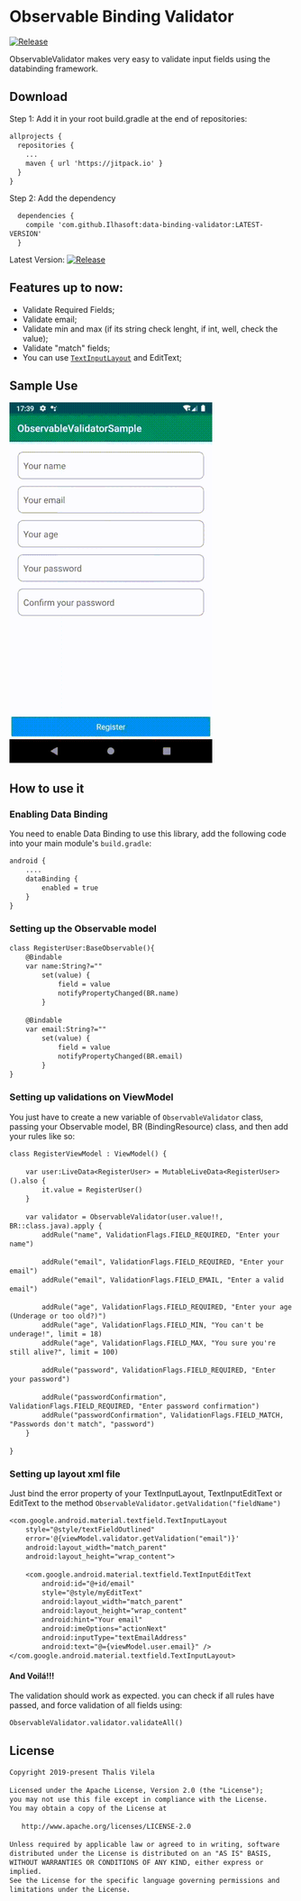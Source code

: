 # Observable Binding Validator

[![Release](https://jitpack.io/v/thalisvilela/ObservableValidator.svg?style=flag-square?style=flat-square)](https://jitpack.io/#thalisvilela/ObservableValidator)

ObservableValidator makes very easy to validate input fields using the databinding framework.
## Download

Step 1: Add it in your root build.gradle at the end of repositories:

```
allprojects {
  repositories {
    ...
    maven { url 'https://jitpack.io' }
  }
}
```

Step 2: Add the dependency
```
  dependencies {
    compile 'com.github.Ilhasoft:data-binding-validator:LATEST-VERSION'
  }
```
Latest Version: [![Release](https://jitpack.io/v/thalisvilela/ObservableValidator.svg?style=flag-square?style=flat-square)](https://jitpack.io/#thalisvilela/ObservableValidator)


## Features up to now:

* Validate Required Fields;
* Validate email;
* Validate min and max (if its string check lenght, if int, well, check the value);
* Validate "match" fields;
* You can use [`TextInputLayout`](https://developer.android.com/reference/android/support/design/widget/TextInputLayout.html) and EditText;

## Sample Use

<img src="demonstration.gif" alt="...">

## How to use it

### Enabling Data Binding ###

You need to enable Data Binding to use this library, add the following code into your main module's `build.gradle`:

```
android {
    ....
    dataBinding {
        enabled = true
    }
}
```
### Setting up the Observable model ###
```
class RegisterUser:BaseObservable(){
    @Bindable
    var name:String?=""
        set(value) {
            field = value
            notifyPropertyChanged(BR.name)
        }

    @Bindable
    var email:String?=""
        set(value) {
            field = value
            notifyPropertyChanged(BR.email)
        }
}
```

### Setting up validations on ViewModel ###
You just have to create a new variable of  `ObservableValidator` class, passing your Observable model, BR (BindingResource) class, and then add your rules like so:
```
class RegisterViewModel : ViewModel() {

    var user:LiveData<RegisterUser> = MutableLiveData<RegisterUser>().also {
        it.value = RegisterUser()
    }

    var validator = ObservableValidator(user.value!!, BR::class.java).apply {
        addRule("name", ValidationFlags.FIELD_REQUIRED, "Enter your name")

        addRule("email", ValidationFlags.FIELD_REQUIRED, "Enter your email")
        addRule("email", ValidationFlags.FIELD_EMAIL, "Enter a valid email")

        addRule("age", ValidationFlags.FIELD_REQUIRED, "Enter your age (Underage or too old?)")
        addRule("age", ValidationFlags.FIELD_MIN, "You can't be underage!", limit = 18)
        addRule("age", ValidationFlags.FIELD_MAX, "You sure you're still alive?", limit = 100)

        addRule("password", ValidationFlags.FIELD_REQUIRED, "Enter your password")

        addRule("passwordConfirmation", ValidationFlags.FIELD_REQUIRED, "Enter password confirmation")
        addRule("passwordConfirmation", ValidationFlags.FIELD_MATCH, "Passwords don't match", "password")
    }

}
```



### Setting up layout xml file ###

Just bind the error property of your TextInputLayout, TextInputEditText or EditText to the method `ObservableValidator.getValidation("fieldName")` 

```
<com.google.android.material.textfield.TextInputLayout
    style="@style/textFieldOutlined"
    error='@{viewModel.validator.getValidation("email")}'
    android:layout_width="match_parent"
    android:layout_height="wrap_content">

    <com.google.android.material.textfield.TextInputEditText
        android:id="@+id/email"
        style="@style/myEditText"
        android:layout_width="match_parent"
        android:layout_height="wrap_content"
        android:hint="Your email"
        android:imeOptions="actionNext"
        android:inputType="textEmailAddress"
        android:text="@={viewModel.user.email}" />
</com.google.android.material.textfield.TextInputLayout>
```

#### And Voilá!!! ####

The validation should work as expected. you can check if all rules have passed, and force validation of all fields using:

```
ObservableValidator.validator.validateAll()
```


## License ##

    Copyright 2019-present Thalis Vilela

    Licensed under the Apache License, Version 2.0 (the "License");
    you may not use this file except in compliance with the License.
    You may obtain a copy of the License at

       http://www.apache.org/licenses/LICENSE-2.0

    Unless required by applicable law or agreed to in writing, software
    distributed under the License is distributed on an "AS IS" BASIS,
    WITHOUT WARRANTIES OR CONDITIONS OF ANY KIND, either express or implied.
    See the License for the specific language governing permissions and
    limitations under the License.